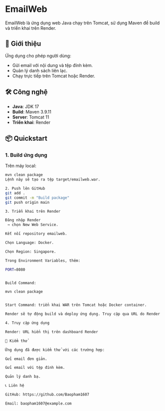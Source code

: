 # EmailWeb

EmailWeb là ứng dụng web Java chạy trên Tomcat, sử dụng Maven để build và triển khai trên Render.

## 🚀 Giới thiệu

Ứng dụng cho phép người dùng:

- Gửi email với nội dung và tệp đính kèm.
- Quản lý danh sách liên lạc.
- Chạy trực tiếp trên Tomcat hoặc Render.

## 🛠️ Công nghệ

- **Java**: JDK 17  
- **Build**: Maven 3.9.11  
- **Server**: Tomcat 11  
- **Triển khai**: Render  

## 📦 Quickstart

### 1. Build ứng dụng

Trên máy local:

```bash
mvn clean package
Lệnh này sẽ tạo ra tệp target/emailweb.war.

2. Push lên GitHub
git add .
git commit -m "Build package"
git push origin main

3. Triển khai trên Render

Đăng nhập Render
 → chọn New Web Service.

Kết nối repository emailweb.

Chọn Language: Docker.

Chọn Region: Singapore.

Trong Environment Variables, thêm:

PORT=8080


Build Command:

mvn clean package


Start Command: triển khai WAR trên Tomcat hoặc Docker container.

Render sẽ tự động build và deploy ứng dụng. Truy cập qua URL do Render cung cấp.

4. Truy cập ứng dụng

Render: URL hiển thị trên dashboard Render

🧪 Kiểm thử

Ứng dụng đã được kiểm thử với các trường hợp:

Gửi email đơn giản.

Gửi email với tệp đính kèm.

Quản lý danh bạ.

📞 Liên hệ

GitHub: https://github.com/Baopham1607

Email: baopham1607@example.com

